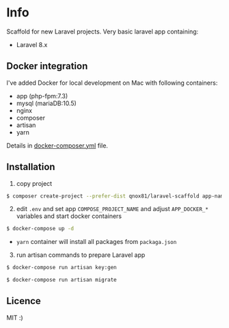 # Info

Scaffold for new Laravel projects. Very basic laravel app containing:

- Laravel 8.x

## Docker integration

I've added Docker for local development on Mac with following containers:
- app (php-fpm:7.3)
- mysql (mariaDB:10.5)
- nginx
- composer
- artisan 
- yarn

Details in [docker-composer.yml](docker-composer.yml) file.

## Installation

1. copy project

```bash
$ composer create-project --prefer-dist qnox81/laravel-scaffold app-name
```

2. edit `.env` and set app `COMPOSE_PROJECT_NAME` and adjust `APP_DOCKER_*` variables and start docker containers

```bash
$ docker-compose up -d
```
- `yarn` container will install all packages from `packaga.json`

3. run artisan commands to prepare Laravel app

```bash
$ docker-compose run artisan key:gen 
```

```bash
$ docker-compose run artisan migrate
```

## Licence
MIT :)
